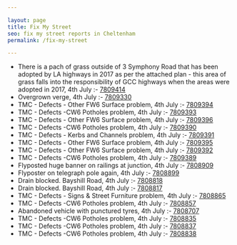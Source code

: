 ```yaml
---

layout: page
title: Fix My Street
seo: fix my street reports in Cheltenham
permalink: /fix-my-street

---
```


<!-- fix_marker starts -->

- There is a pach of grass outside of 3 Symphony Road that has been adopted by LA highways in 2017 as per the attached plan - this area of grass falls into the responsibility of GCC highways when the areas were adopted in 2017, 4th July :- [7809414](https://www.fixmystreet.com/report/7809414)
- Overgrown verge, 4th July :- [7809330](https://www.fixmystreet.com/report/7809330)
- TMC - Defects - Other FW6  Surface problem, 4th July :- [7809394](https://www.fixmystreet.com/report/7809394)
- TMC - Defects -CW6 Potholes  problem, 4th July :- [7809393](https://www.fixmystreet.com/report/7809393)
- TMC - Defects - Other FW6  Surface problem, 4th July :- [7809396](https://www.fixmystreet.com/report/7809396)
- TMC - Defects -CW6 Potholes  problem, 4th July :- [7809390](https://www.fixmystreet.com/report/7809390)
- TMC - Defects - Kerbs and Channels problem, 4th July :- [7809391](https://www.fixmystreet.com/report/7809391)
- TMC - Defects - Other FW6  Surface problem, 4th July :- [7809395](https://www.fixmystreet.com/report/7809395)
- TMC - Defects - Other FW6  Surface problem, 4th July :- [7809392](https://www.fixmystreet.com/report/7809392)
- TMC - Defects -CW6 Potholes  problem, 4th July :- [7809389](https://www.fixmystreet.com/report/7809389)
- Flyposted huge banner on railings at junction, 4th July :- [7808909](https://www.fixmystreet.com/report/7808909)
- Flyposter on telegraph pole again, 4th July :- [7808899](https://www.fixmystreet.com/report/7808899)
- Drain blocked. Bayshill Road, 4th July :- [7808818](https://www.fixmystreet.com/report/7808818)
- Drain blocked. Bayshill Road, 4th July :- [7808817](https://www.fixmystreet.com/report/7808817)
- TMC - Defects - Signs & Street Furniture problem, 4th July :- [7808865](https://www.fixmystreet.com/report/7808865)
- TMC - Defects -CW6 Potholes  problem, 4th July :- [7808857](https://www.fixmystreet.com/report/7808857)
- Abandoned vehicle with punctured tyres, 4th July :- [7808707](https://www.fixmystreet.com/report/7808707)
- TMC - Defects -CW6 Potholes  problem, 4th July :- [7808835](https://www.fixmystreet.com/report/7808835)
- TMC - Defects -CW6 Potholes  problem, 4th July :- [7808837](https://www.fixmystreet.com/report/7808837)
- TMC - Defects -CW6 Potholes  problem, 4th July :- [7808838](https://www.fixmystreet.com/report/7808838)

<!-- fix_marker ends -->